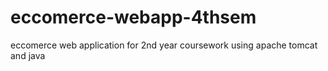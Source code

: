 # eccomerce-webapp-4thsem
eccomerce web application for 2nd year coursework using apache tomcat and java
